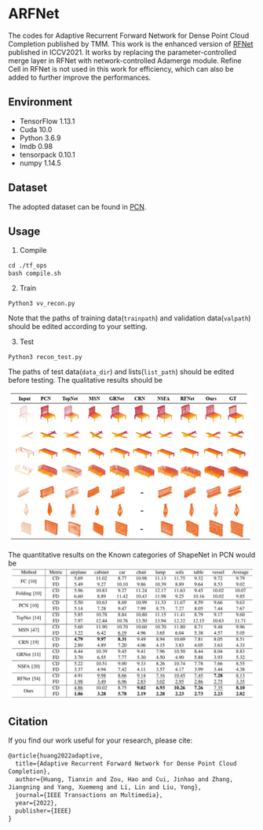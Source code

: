 # ARFNet
The codes for Adaptive Recurrent Forward Network for Dense Point Cloud Completion published by TMM. This work is the enhanced version of [RFNet](https://github.com/Tianxinhuang/RFNet) published in ICCV2021. It works by replacing the parameter-controlled merge layer in RFNet with network-controlled Adamerge module. Refine Cell in RFNet is not used in this work for efficiency, which can also be added to further improve the performances.

## Environment
* TensorFlow 1.13.1
* Cuda 10.0
* Python 3.6.9
* lmdb 0.98  
* tensorpack 0.10.1
* numpy 1.14.5

## Dataset
The adopted dataset can be found in [PCN](https://github.com/wentaoyuan/pcn).

## Usage

1. Compile

```
cd ./tf_ops
bash compile.sh
```

2. Train

```
Python3 vv_recon.py
```
Note that the paths of training data(`trainpath`) and validation data(`valpath`) should be edited according to your setting.

3. Test

```
Python3 recon_test.py
```
The paths of test data(`data_dir`) and lists(`list_path`) should be edited before testing.
The qualitative results should be 

![image](https://github.com/Tianxinhuang/ARFNet/blob/master/tmm_quali.png)

The quantitative results on the Known categories of ShapeNet in PCN would be
![image](https://github.com/Tianxinhuang/ARFNet/blob/master/tmm_quan.jpg)

## Citation
If you find our work useful for your research, please cite:
```
@article{huang2022adaptive,
  title={Adaptive Recurrent Forward Network for Dense Point Cloud Completion},
  author={Huang, Tianxin and Zou, Hao and Cui, Jinhao and Zhang, Jiangning and Yang, Xuemeng and Li, Lin and Liu, Yong},
  journal={IEEE Transactions on Multimedia},
  year={2022},
  publisher={IEEE}
}
```

